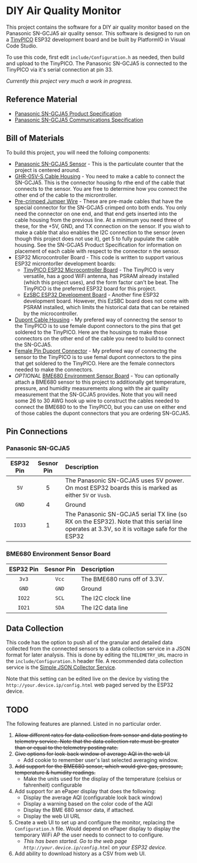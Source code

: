 # DIY Air Quality Monitor

This project contains the software for a DIY air quality monitor based on the Panasonic SN-GCJA5 air quality sensor. This software is designed to run on a [TinyPICO](https://www.tinypico.com) ESP32 development board and be built by PlatformIO in Visual Code Studio.

To use this code, first edit `include/Configuration.h` as needed, then build and upload to the TinyPICO. The Panasonic SN-GCJA5 is connected to the TinyPICO via it's serial connection at pin 33.

*Currently this project very much a work in progress.*

## Reference Material

* [Panasonic SN-GCJA5 Product Specification](https://na.industrial.panasonic.com/products/sensors/air-quality-gas-flow-sensors/lineup/laser-type-pm-sensor/series/123557/model/123559)
* [Panasonic SN-GCJA5 Communications Specification](https://b2b-api.panasonic.eu/file_stream/pids/fileversion/8814)

## Bill of Materials
To build this project, you will need the folloing components:

* [Panasonic SN-GCJA5 Sensor](https://www.mouser.com/ProductDetail/667-SN-GCJA5) - This is the particulate counter that the project is centered around.
* [GHR-05V-S Cable Housing](https://www.digikey.com/en/products/detail/jst-sales-america-inc/AGHGH28K305/6009450) - You need to make a cable to connect the SN-GCJA5. This is the connector housing fo rthe end of the cable that connects to the sensor. You are free to determine how you connect the other end of the cable to the microntroller.
* [Pre-crimped Jumper Wire](https://www.digikey.com/en/products/detail/jst-sales-america-inc/AGHGH28K305/6009450) - These are pre-made cables that have the special connector for the SN-GCJA5 crimped onto both ends. You only need the connector on one end, and that end gets inserted into the cable housing from the previous line. At a minimum you need three of these, for the +5V, GND, and TX connection on the sensor. If you wish to make a cable that also enables the I2C connection to the sensor (even though this project does not use it), get 5 to fully pupulate the cable housing. See the SN-GCJA5 Product Specification for information on placement of each cable with respect to the connector n the sensor.
* ESP32 Microcontroller Board - This code is written to support various ESP32 microntorller development boards:
  * [TinyPICO ESP32 Microcontroller Board](https://unexpectedmaker.com/shop/tinypico) - The TinyPICO is very versatile, has a good WiFi antenna, has PSRAM already installed (which this project uses), and the form factor can't be beat. The TinyPICO is the preferred ESP32 board for this project.
  * [EzSBC ESP32 Development Board](https://www.ezsbc.com/product/esp32-breakout-and-development-board/) - Another fine ESP32 development board. However, this EzSBC board does not come with PSRAM installed, which limits the historical data that can be retained by the microcontroller.
* [Dupont Cable Housing](https://www.ebay.com/itm/100Pcs-1P-Dupont-Jumper-Wire-Cable-Housing-Female-Pin-Connector-2-54-mm-Pitch/112299848779) - My prefered way of connectng the sensor to the TinyPICO is to use female dupont connectors to the pins that get soldered to the TinyPICO. Here are the housings to make those connectors on the other end of the cable you need to build to connect the SN-GCJA5.
* [Female Pin Dupont Connector](https://www.ebay.com/itm/US-Stock-100pcs-Female-Pin-Dupont-Connector-Gold-Plated-2-54mm-Pitch/371912445248) - My prefered way of connectng the sensor to the TinyPICO is to use femal dupont connectors to the pins that get soldered to the TinyPICO. Here are the female connectors needed to make the connectors.
* *OPTIONAL* [BME680 Environment Sensor Board](https://www.digikey.com/products/en?mpart=3660&v=1528) - You can optionally attach a BME680 sensor to this project to additionally get temperature, pressure, and humidity measurements along with the air quality measurement that the SN-GCJA5 provides. Note that you will need some 26 to 30 AWG hook up wire to construct the cables needed to connect the BME680 to to the TinyPICO, but you can use on either end of those cables the dupont connectors that you are ordering SN-GCJA5.

## Pin Connections

### Panasonic SN-GCJA5
| ESP32 Pin | Sesnor Pin | Description |
|:-:|:-:|:--|
| `5V` | 5 | The Panasonic SN-GCJA5 uses 5V power. On most ESP32 boards this is marked as either `5V` or `Vusb`. |
| `GND` | 4 | Ground |
| `IO33` | 1 | The Panasonic SN-GCJA5 serial TX line (so RX on the ESP32). Note that this serial line operates at 3.3V, so it is voltage safe for the ESP32 |

### BME680 Environment Sensor Board
| ESP32 Pin | Sesnor Pin | Description |
|:-:|:-:|:--|
| `3v3` | `Vcc` | The BME680 runs off of 3.3V. |
| `GND` | `GND` | Ground |
| `IO22` | `SCL` | The I2C clock line |
| `IO21` | `SDA` | The I2C data line |

## Data Collection
This code has the option to push all of the granular and detailed data collected from the connected sensors to a data collection service in a JSON format for later analysis. This is done by editing the `TELEMETRY_URL` macro in the `include/Configuration.h` header file. A recommended data collection service is the [Simple JSON Collector Service](https://github.com/michaelkamprath/simple-json-collector-service).

Note that this setting can be edited live on the device by visting the `http://your.device.ip/config.html` web paged served by the ESP32 device.

## TODO
The following features are planned. Listed in no particular order.

1. ~~Allow different rates for data collection from sensor and data posting to telemetry service. Note that the data collection rate must be greater than or equal to the telemetry posting rate.~~
2. ~~Give options for look-back window of average AQI in the web UI~~
   * Add cookie to remember user's last selected averaging window.
3. ~~Add support for the BME680 sensor, which would give gas, pressure, temperature & humidity readings.~~
   * Make the units used for the display of the temperature (celsius or fahrenheit) configurable
4. Add support for an ePaper display that does the following:
   * Display the average AQI (configurable look back window)
   * Display a warning based on the color code of the AQI
   * Display the BME 680 sensor data, if attached.
   * Display the web UI URL
5. Create a web UI to set up and configure the monitor, replacing the `Configuration.h` file. Would depend on ePaper display to display the temporary WiFi AP the user needs to connect to to configure.
   * _This has been started. Go to the web page `http://your.device.ip/config.html` on your ESP32 device._
6. Add ability to download history as a CSV from web UI.
